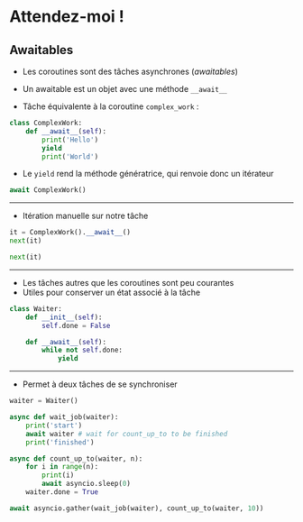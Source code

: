 # Attendez-moi !

## Awaitables

* Les coroutines sont des tâches asynchrones (*awaitables*)
* Un awaitable est un objet avec une méthode `__await__`

* Tâche équivalente à la coroutine `complex_work` :

```python
class ComplexWork:
    def __await__(self):
        print('Hello')
        yield
        print('World')
```

* Le `yield` rend la méthode génératrice, qui renvoie donc un itérateur

```python
await ComplexWork()
```

--------------------

* Itération manuelle sur notre tâche

```python
it = ComplexWork().__await__()
next(it)
```

```python
next(it)
```

--------------------

* Les tâches autres que les coroutines sont peu courantes
* Utiles pour conserver un état associé à la tâche

```python
class Waiter:
    def __init__(self):
        self.done = False

    def __await__(self):
        while not self.done:
            yield
```

--------------------

* Permet à deux tâches de se synchroniser

```python
waiter = Waiter()

async def wait_job(waiter):
    print('start')
    await waiter # wait for count_up_to to be finished
    print('finished')

async def count_up_to(waiter, n):
    for i in range(n):
        print(i)
        await asyncio.sleep(0)
    waiter.done = True

await asyncio.gather(wait_job(waiter), count_up_to(waiter, 10))
```
